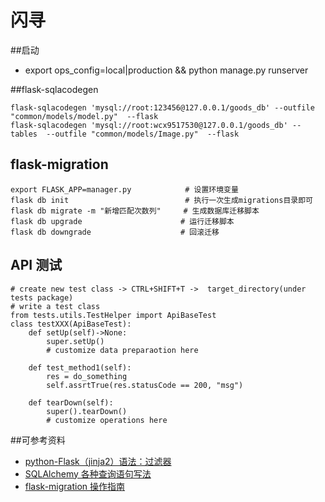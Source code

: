 闪寻
=====================
##启动
* export ops_config=local|production && python manage.py runserver

##flask-sqlacodegen

    flask-sqlacodegen 'mysql://root:123456@127.0.0.1/goods_db' --outfile "common/models/model.py"  --flask
    flask-sqlacodegen 'mysql://root:wcx9517530@127.0.0.1/goods_db' --tables  --outfile "common/models/Image.py"  --flask

## flask-migration
    export FLASK_APP=manager.py            # 设置环境变量
    flask db init                          # 执行一次生成migrations目录即可
    flask db migrate -m "新增匹配次数列"     # 生成数据库迁移脚本
    flask db upgrade                      # 运行迁移脚本
    flask db downgrade                    # 回滚迁移

## API 测试
    # create new test class -> CTRL+SHIFT+T ->  target_directory(under tests package)
    # write a test class
    from tests.utils.TestHelper import ApiBaseTest  
    class testXXX(ApiBaseTest):
        def setUp(self)->None:
            super.setUp()
            # customize data preparaotion here
            
        def test_method1(self):
            res = do_something
            self.assrtTrue(res.statusCode == 200, "msg")
        
        def tearDown(self):
            super().tearDown()
            # customize operations here
            

##可参考资料
* [python-Flask（jinja2）语法：过滤器](https://www.jianshu.com/p/3127ac233518)
* [SQLAlchemy 各种查询语句写法](https://wxnacy.com/2017/08/14/python-2017-08-14-sqlalchemy-filter/)
* [flask-migration 操作指南](migrations/操作指南.md)